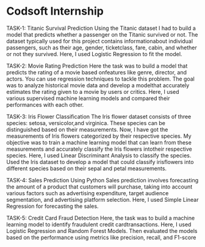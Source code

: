 # Codsoft Internship
TASK-1: Titanic Survival Prediction
Using the Titanic dataset I had to build a model that predicts whether a passenger on the Titanic survived or not. 
The dataset typically used for this project contains informationabout individual passengers, such as their age, gender, ticketclass, fare, cabin, and whether 
or not they survived. Here, I used Logistic Regression to fit the model.

TASK-2: Movie Rating Prediction
Here the task was to build a model that predicts the rating of a movie based onfeatures like genre, director, and actors. You can use regression
techniques to tackle this problem.
The goal was to analyze historical movie data and develop a modelthat accurately estimates the rating given to a movie by users or critics.
Here, I used various supervised machine learning models and compared their performances with each other. 

TASK-3: Iris Flower Classification
The Iris flower dataset consists of three species: setosa, versicolor,and virginica. These species can be distinguished based on their measurements. Now, 
I have got the measurements of Iris flowers categorized by their respective species. My objective was to train a machine learning model that can learn from
these measurements and accurately classify the Iris flowers intotheir respective species. Here, I used Linear Discriminant Analysis to classify the species. 
Used the Iris dataset to develop a model that could classify irisflowers into different species based on their sepal and petal measurements. 

TASK-4: Sales Prediction Using Python
Sales prediction involves forecasting the amount of a product that customers will purchase, taking into account various factors such as
advertising expenditure, target audience segmentation, and advertising platform selection. Here, I used Simple Linear Regression for 
forecasting the sales.

TASK-5: Credit Card Fraud Detection
Here, the task was to build a machine learning model to identify fraudulent credit cardtransactions. Here, I used Logistic Regression and 
Random Forest Models. Then evaluated the models based on the performance using metrics like precision, recall,
and F1-score

